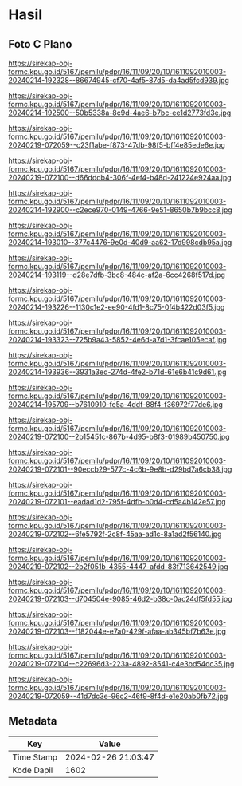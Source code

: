 # Hasil

## Foto C Plano

https://sirekap-obj-formc.kpu.go.id/5167/pemilu/pdpr/16/11/09/20/10/1611092010003-20240214-192328--86674945-cf70-4af5-87d5-da4ad5fcd939.jpg

https://sirekap-obj-formc.kpu.go.id/5167/pemilu/pdpr/16/11/09/20/10/1611092010003-20240214-192500--50b5338a-8c9d-4ae6-b7bc-ee1d2773fd3e.jpg

https://sirekap-obj-formc.kpu.go.id/5167/pemilu/pdpr/16/11/09/20/10/1611092010003-20240219-072059--c23f1abe-f873-47db-98f5-bff4e85ede6e.jpg

https://sirekap-obj-formc.kpu.go.id/5167/pemilu/pdpr/16/11/09/20/10/1611092010003-20240219-072100--d66dddb4-306f-4ef4-b48d-241224e924aa.jpg

https://sirekap-obj-formc.kpu.go.id/5167/pemilu/pdpr/16/11/09/20/10/1611092010003-20240214-192900--c2ece970-0149-4766-9e51-8650b7b9bcc8.jpg

https://sirekap-obj-formc.kpu.go.id/5167/pemilu/pdpr/16/11/09/20/10/1611092010003-20240214-193010--377c4476-9e0d-40d9-aa62-17d998cdb95a.jpg

https://sirekap-obj-formc.kpu.go.id/5167/pemilu/pdpr/16/11/09/20/10/1611092010003-20240214-193119--d28e7dfb-3bc8-484c-af2a-6cc4268f517d.jpg

https://sirekap-obj-formc.kpu.go.id/5167/pemilu/pdpr/16/11/09/20/10/1611092010003-20240214-193226--1130c1e2-ee90-4fd1-8c75-0f4b422d03f5.jpg

https://sirekap-obj-formc.kpu.go.id/5167/pemilu/pdpr/16/11/09/20/10/1611092010003-20240214-193323--725b9a43-5852-4e6d-a7d1-3fcae105ecaf.jpg

https://sirekap-obj-formc.kpu.go.id/5167/pemilu/pdpr/16/11/09/20/10/1611092010003-20240214-193936--3931a3ed-274d-4fe2-b71d-61e6b41c9d61.jpg

https://sirekap-obj-formc.kpu.go.id/5167/pemilu/pdpr/16/11/09/20/10/1611092010003-20240214-195709--b7610910-fe5a-4ddf-88f4-f36972f77de6.jpg

https://sirekap-obj-formc.kpu.go.id/5167/pemilu/pdpr/16/11/09/20/10/1611092010003-20240219-072100--2b15451c-867b-4d95-b8f3-01989b450750.jpg

https://sirekap-obj-formc.kpu.go.id/5167/pemilu/pdpr/16/11/09/20/10/1611092010003-20240219-072101--90eccb29-577c-4c6b-9e8b-d29bd7a6cb38.jpg

https://sirekap-obj-formc.kpu.go.id/5167/pemilu/pdpr/16/11/09/20/10/1611092010003-20240219-072101--eadad1d2-795f-4dfb-b0d4-cd5a4b142e57.jpg

https://sirekap-obj-formc.kpu.go.id/5167/pemilu/pdpr/16/11/09/20/10/1611092010003-20240219-072102--6fe5792f-2c8f-45aa-ad1c-8a1ad2f56140.jpg

https://sirekap-obj-formc.kpu.go.id/5167/pemilu/pdpr/16/11/09/20/10/1611092010003-20240219-072102--2b2f051b-4355-4447-afdd-83f713642549.jpg

https://sirekap-obj-formc.kpu.go.id/5167/pemilu/pdpr/16/11/09/20/10/1611092010003-20240219-072103--d704504e-9085-46d2-b38c-0ac24df5fd55.jpg

https://sirekap-obj-formc.kpu.go.id/5167/pemilu/pdpr/16/11/09/20/10/1611092010003-20240219-072103--f182044e-e7a0-429f-afaa-ab345bf7b63e.jpg

https://sirekap-obj-formc.kpu.go.id/5167/pemilu/pdpr/16/11/09/20/10/1611092010003-20240219-072104--c22696d3-223a-4892-8541-c4e3bd54dc35.jpg

https://sirekap-obj-formc.kpu.go.id/5167/pemilu/pdpr/16/11/09/20/10/1611092010003-20240219-072059--41d7dc3e-96c2-46f9-8f4d-e1e20ab0fb72.jpg


## Metadata

| Key        | Value               |
| ---------- | ------------------- |
| Time Stamp | 2024-02-26 21:03:47 |
| Kode Dapil | 1602                |



